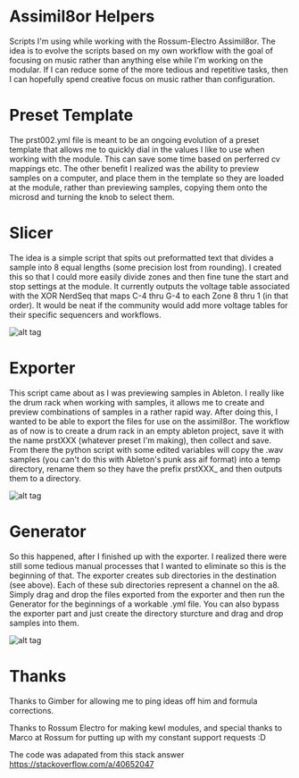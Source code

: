 # Assimil8or Helpers

Scripts I'm using while working with the Rossum-Electro Assimil8or.  The idea is to evolve the scripts based on my own workflow with the goal of focusing on music rather than anything else while I'm working on the modular.  If I can reduce some of the more tedious and repetitive tasks, then I can hopefully spend creative focus on music rather than configuration.

# Preset Template

The prst002.yml file is meant to be an ongoing evolution of a preset template that allows me to quickly dial in the values I like to use when working with the module.  This can save some time based on perferred cv mappings etc.  The other benefit I realized was the ability to preview samples on a computer, and place them in the template so they are loaded at the module, rather than previewing samples, copying them onto the microsd and turning the knob to select them.

# Slicer

The idea is a simple script that spits out preformatted text that divides a sample into 8 equal lengths (some precision lost from rounding).  I created this so that I could more easily divide zones and then fine tune the start and stop settings at the module.  It currently outputs the voltage table associated with the XOR NerdSeq that maps C-4 thru G-4 to each Zone 8 thru 1 (in that order).  It would be neat if the community would add more voltage tables for their specific sequencers and workflows.

![alt tag](https://i.imgur.com/T0tSEb5h.png "Slicer Output")

# Exporter

This script came about as I was previewing samples in Ableton.  I really like the drum rack when working with samples, it allows me to create and preview combinations of samples in a rather rapid way.  After doing this, I wanted to be able to export the files for use on the assimil8or.  The workflow as of now is to create a drum rack in an empty ableton project, save it with the name prstXXX (whatever preset I'm making), then collect and save.  From there the python script with some edited variables will copy the .wav samples (you can't do this with Ableton's punk ass aif format) into a temp directory, rename them so they have the prefix prstXXX_ and then outputs them to a directory.

![alt tag](https://i.imgur.com/aehGq34h.png "Exporter Output")

# Generator

So this happened, after I finished up with the exporter.  I realized there were still some tedious manual processes that I wanted to eliminate so this is the beginning of that.  The exporter creates sub directories in the destination (see above).  Each of these sub directories represent a channel on the a8.  Simply drag and drop the files exported from the exporter and then run the Generator for the beginnings of a workable .yml file.  You can also bypass the exporter part and just create the directory sturcture and drag and drop samples into them.

![alt tag](https://i.imgur.com/u6RQ0kVh.png "Generator Sub Dir")

# Thanks

Thanks to Gimber for allowing me to ping ideas off him and formula corrections.

Thanks to Rossum Electro for making kewl modules, and special thanks to Marco at Rossum for putting up with my constant support requests :D

The code was adapated from this stack answer https://stackoverflow.com/a/40652047
